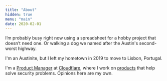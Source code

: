 ```yaml
---
title: "About"
hidden: true
menu: "main"
date: 2020-02-01
---
```


I’m probably busy right now using a spreadsheet for a hobby project that doesn’t need one. Or walking a dog we named after the Austin's second-worst highway.

I'm an Austinite, but I left my hometown in 2019 to move to Lisbon, Portugal.

I'm a [Product Manager](https://www.linkedin.com/in/samrhea/) at [Cloudflare](https://www.cloudflare.com/), where I work on [products](https://teams.cloudflare.com/) that help solve security problems. Opinions here are my own.